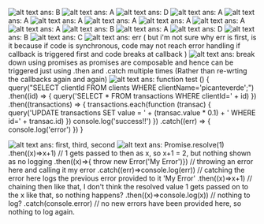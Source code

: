 ![alt text](imgs/1.png?raw=true 'start')
ans: B
![alt text](imgs/2.png?raw=true 'start')
ans: A
![alt text](imgs/3.png?raw=true 'start')
ans: D
![alt text](imgs/4.png?raw=true 'start')
ans: A
![alt text](imgs/5.png?raw=true 'start')
ans: A
![alt text](imgs/6.png?raw=true 'start')
ans: A
![alt text](imgs/7.png?raw=true 'start')
ans: A
![alt text](imgs/8.png?raw=true 'start')
ans: A
![alt text](imgs/9.png?raw=true 'start')
ans: A
![alt text](imgs/10.png?raw=true 'start')
ans: A
![alt text](imgs/11.png?raw=true 'start')
ans: B
![alt text](imgs/12.png?raw=true 'start')
ans: A
![alt text](imgs/13.png?raw=true 'start')
ans: D
![alt text](imgs/14.png?raw=true 'start')
ans: B
![alt text](imgs/15.png?raw=true 'start')
ans: C
![alt text](imgs/16.png?raw=true 'start')
ans: err ( but i'm not sure why err is first, is it because if code is synchronous, code may not reach error handling if callback is triggered first and code breaks at callback )
![alt text](imgs/17.png?raw=true 'start')
ans: break down using promises as promises are composable and hence can be triggered just using .then and .catch multiple times (Rather than re-wrting the callbacks again and again)
![alt text](imgs/18.png?raw=true 'start')
ans:
function test () {
  query("SELECT clientId FROM clients WHERE clientName='picanteverde';")
  .then((id) => {
    query('SELECT * FROM transactions WHERE clientId=' + id)
  })
  .then((transactions) => {
    transactions.each(function (transac) {
      query('UPDATE transactions SET value = ' + (transac.value * 0.1) + ' WHERE id=' + transac.id)
    })
    console.log('success!!')
  })
  .catch((err) => {
      console.log('error')
    })
}

![alt text](imgs/19.png?raw=true 'start')
ans: first, third, second
![alt text](imgs/20.png?raw=true 'start')
ans:
Promise.resolve(1)
.then((x)=>x+1) // 1 gets passed to then as x, so x+1 = 2, but nothing shown as no logging
.then((x)=>{ throw new Error('My Error')}) // throwing an error here and calling it my error
.catch((err)=>console.log(err)) // catching the error here logs the previous error provided to it 'My Error'
.then((x)=>x+1) // chaining then like that, I don't think the resolved value 1 gets passed on to the x like that, so nothing happens?
.then((x)=>console.log(x)) // nothing to log?
.catch(console.error) // no new errors have been provided here, so nothing to log again.
